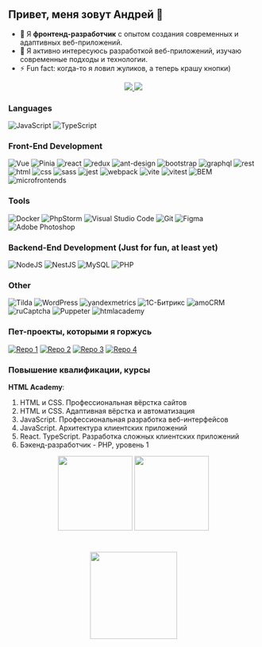 ## Привет, меня зовут Андрей 👋

- 🔭 Я **фронтенд-разработчик** с опытом создания современных и адаптивных веб-приложений.
- 🌱 Я активно интересуюсь разработкой веб-приложений, изучаю современные подходы и технологии.
- ⚡ Fun fact: когда-то я ловил жуликов, а теперь крашу кнопки)

<p align='center'>
   <a href="https://t.me/yalandaev">
       <img src="https://img.shields.io/badge/Telegram-2CA5E0?style=for-the-badge&logo=telegram&logoColor=white"/>
   </a>
   <a href="mailto:yalanday256@gmail.com">
       <img src="https://img.shields.io/badge/Email-EA4335?style=for-the-badge&logo=gmail&logoColor=white"/>
   </a>
</p>

### Languages
![JavaScript](https://img.shields.io/badge/JavaScript-323330?style=for-the-badge&logo=javascript&logoColor=F7DF1E)
![TypeScript](https://img.shields.io/badge/TypeScript-3178C6?style=for-the-badge&logo=typescript&logoColor=white)

### Front-End Development

![Vue](https://img.shields.io/badge/Vue-4FC08D?style=for-the-badge&logo=vuedotjs&logoColor=white)
![Pinia](https://img.shields.io/badge/Pinia-4FC08D?style=for-the-badge)
![react](https://img.shields.io/badge/React-61DAFB?style=for-the-badge&logo=react&logoColor=white)
![redux](https://img.shields.io/badge/Redux-764ABC?style=for-the-badge&logo=redux&logoColor=white)
![ant-design](https://img.shields.io/badge/Ant_Design-0170FE?style=for-the-badge&logo=antdesign&logoColor=white)
![bootstrap](https://img.shields.io/badge/Bootstrap-7952B3?style=for-the-badge&logo=bootstrap&logoColor=white)
![graphql](https://img.shields.io/badge/GraphQL-E10098?style=for-the-badge&logo=graphql&logoColor=white)
![rest](https://img.shields.io/badge/REST-E434AA?style=for-the-badge&logo=rest&logoColor=white)
![html](https://img.shields.io/badge/HTML5-E34F26?style=for-the-badge&logo=html5&logoColor=white)
![css](https://img.shields.io/badge/CSS3-1572B6?style=for-the-badge&logo=css3&logoColor=white)
![sass](https://img.shields.io/badge/SASS-CC6699?style=for-the-badge&logo=sass&logoColor=white)
![jest](https://img.shields.io/badge/jest-C21325?style=for-the-badge&logo=jest&logoColor=white)
![webpack](https://img.shields.io/badge/webpack-8DD6F9?style=for-the-badge&logo=webpack&logoColor=white)
![vite](https://img.shields.io/badge/Vite-646CFF?style=for-the-badge&logo=vite&logoColor=white)
![vitest](https://img.shields.io/badge/Vitest-6E9F18?style=for-the-badge&logo=vitest&logoColor=white)
![BEM](https://img.shields.io/badge/БЭМ-000000?style=for-the-badge&logo=bem&logoColor=white)
![microfrontends](https://img.shields.io/badge/Microfrontends-1C3664?style=for-the-badge)

### Tools
![Docker](https://img.shields.io/badge/Docker-2496ED.svg?style=for-the-badge&logo=docker&logoColor=white)
![PhpStorm](https://img.shields.io/badge/PhpStorm-black.svg?style=for-the-badge&logo=phpstorm&logoColor=white)
![Visual Studio Code](https://img.shields.io/badge/Visual%20Studio%20Code-0078d7.svg?style=for-the-badge&logo=vscode&logoColor=white)
![Git](https://img.shields.io/badge/Git-F05032?style=for-the-badge&logo=git&logoColor=white)
![Figma](https://img.shields.io/badge/Figma-F24E1E?style=for-the-badge&logo=figma&logoColor=white)
![Adobe Photoshop](https://img.shields.io/badge/Photoshop-007ACC?style=for-the-badge&logo=adobe-photoshop&logoColor=white)

### Backend-End Development (Just for fun, at least yet)
![NodeJS](https://img.shields.io/badge/NodeJS-5FA04E.svg?style=for-the-badge&logo=nodedotjs&logoColor=white)
![NestJS](https://img.shields.io/badge/NestJS-E0234E?style=for-the-badge&logo=NestJS&logoColor=FFFFFF)
![MySQL](https://img.shields.io/badge/MySQL-4479A1.svg?style=for-the-badge&logo=mysql&logoColor=white)
![PHP](https://img.shields.io/badge/PHP-777BB4.svg?style=for-the-badge&logo=php&logoColor=white)

### Other
![Tilda](https://img.shields.io/badge/Tilda-FFA282?style=for-the-badge&logo=tildapublishing&logoColor=white)
![WordPress](https://img.shields.io/badge/WordPress-21759B?style=for-the-badge&logo=wordpress&logoColor=white)
![yandexmetrics](https://img.shields.io/badge/Яндекс_Метрика-221E68?style=for-the-badge)
![1С-Битрикс](https://img.shields.io/badge/1С_Битрикс-003E95?style=for-the-badge)
![amoCRM](https://img.shields.io/badge/amoCRM-FFDA18?style=for-the-badge)
![ruCaptcha](https://img.shields.io/badge/ruCaptcha-1A182A?style=for-the-badge)
![Puppeter](https://img.shields.io/badge/Puppeter-40B5A4?style=for-the-badge&logo=puppeteer&logoColor=white)
![htmlacademy](https://img.shields.io/badge/Выпускник_HTML_Academy-302683?style=for-the-badge&logo=htmlacademy&logoColor=white)

### Пет-проекты, которыми я горжусь
[![Repo 1](https://github-readme-stats.vercel.app/api/pin/?username=yalanday&repo=vue3-typescript-hati-dubai&theme=radical)](https://github.com/Yalanday/vue3-typescript-hati-dubai)
[![Repo 2](https://github-readme-stats.vercel.app/api/pin/?username=yalanday&repo=chebureki-fullstack-micro-front-service&theme=merko)](https://github.com/Yalanday/chebureki-fullstack-micro-front-service)
[![Repo 3](https://github-readme-stats.vercel.app/api/pin/?username=yalanday&repo=Kriptersant-game-SPA-vanila-JS&theme=merko)](https://github.com/Yalanday/Kriptersant-game-SPA-vanila-JS)
[![Repo 4](https://github-readme-stats.vercel.app/api/pin/?username=yalanday&repo=board-express&theme=merko)](https://github.com/Yalanday/board-express)

### Повышение квалификации, курсы
**HTML Academy**:  
1. HTML и CSS. Профессиональная вёрстка сайтов  
2. HTML и CSS. Адаптивная вёрстка и автоматизация  
3. JavaScript. Профессиональная разработка веб-интерфейсов  
4. JavaScript. Архитектура клиентских приложений  
5. React. TypeScript. Разработка сложных клиентских приложений  
6. Бэкенд-разработчик - PHP, уровень 1

<p align='center'>
   <a href="https://github-readme-stats.vercel.app/api?username=yalanday&show_icons=true&count_private=true">
       <img height=150 src="https://github-readme-stats.vercel.app/api?username=yalanday&show_icons=true&count_private=true"/></a>
   <a href="https://github.com/yalanday/github-readme-stats">
       <img height=150 src="https://github-readme-stats.vercel.app/api/top-langs/?username=yalanday&layout=compact"/></a>
</p>

<div align="center" style="margin: 40px 0">
   <a href="https://github.com/yalanday/github-profile-views-counter">
       <img width="175px" src="https://komarev.com/ghpvc/?username=yalanday&color=DE002D">
   </a>
</div>
